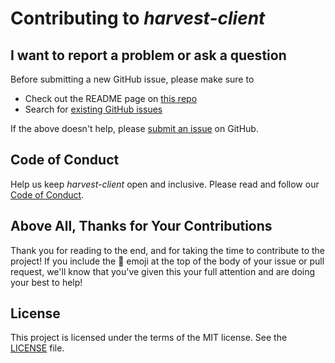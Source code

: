 # Contributing to _harvest-client_

## I want to report a problem or ask a question

Before submitting a new GitHub issue, please make sure to

- Check out the README page on [this repo]
- Search for [existing GitHub issues]

If the above doesn't help, please [submit an issue](https://github.com/3AP-AG/harvest-client/issues) on GitHub.


## Code of Conduct

Help us keep _harvest-client_ open and inclusive. Please read and follow our [Code of Conduct][code of conduct].

## Above All, Thanks for Your Contributions

Thank you for reading to the end, and for taking the time to contribute to the project! 
If you include the 🔑 emoji at the top of the body of your issue or pull request, we'll know that you've given this your full attention and are doing your best to help!

## License

This project is licensed under the terms of the MIT license. See the [LICENSE][license] file.

<!-- Links: -->
[this repo]: https://github.com/3AP-AG/harvest-client
[existing Github issues]: https://github.com/3AP-AG/harvest-client/issues
[code of conduct]: CODE_OF_CONDUCT.md
[license]: LICENSE.txt
